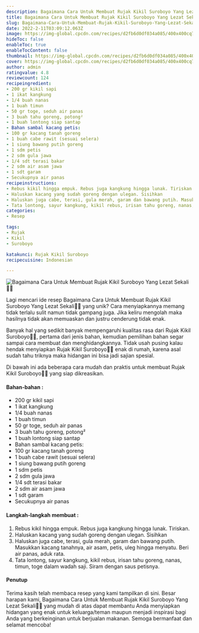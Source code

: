 ```yaml
---
description: Bagaimana Cara Untuk Membuat Rujak Kikil Suroboyo Yang Lezat Sekali"
title: Bagaimana Cara Untuk Membuat Rujak Kikil Suroboyo Yang Lezat Sekali
slug: Bagaimana-Cara-Untuk-Membuat-Rujak-Kikil-Suroboyo-Yang-Lezat-Sekali
date: 2022-2-11T03:09:12.063Z
image: https://img-global.cpcdn.com/recipes/d2fb6d0df034a085/400x400cq70/photo.jpg
hideToc: false
enableToc: true
enableTocContent: false
thumbnail: https://img-global.cpcdn.com/recipes/d2fb6d0df034a085/400x400cq70/photo.jpg
cover: https://img-global.cpcdn.com/recipes/d2fb6d0df034a085/400x400cq70/photo.jpg
author: admin
ratingvalue: 4.8
reviewcount: 124
recipeingredient:
- 200 gr kikil sapi
- 1 ikat kangkung
- 1/4 buah nanas
- 1 buah timun
- 50 gr toge, seduh air panas
- 3 buah tahu goreng, potong²
- 1 buah lontong siap santap
- Bahan sambal kacang petis:
- 100 gr kacang tanah goreng
- 1 buah cabe rawit (sesuai selera)
- 1 siung bawang putih goreng
- 1 sdm petis
- 2 sdm gula jawa
- 1/4 sdt terasi bakar
- 2 sdm air asam jawa
- 1 sdt garam
- Secukupnya air panas
recipeinstructions:
- Rebus kikil hingga empuk. Rebus juga kangkung hingga lunak. Tiriskan.
- Haluskan kacang yang sudah goreng dengan ulegan. Sisihkan
- Haluskan juga cabe, terasi, gula merah, garam dan bawang putih. Masukkan kacang tanahnya, air asam, petis, uleg hingga menyatu. Beri air panas, aduk rata.
- Tata lontong, sayur kangkung, kikil rebus, irisan tahu goreng, nanas, timun, toge dalam wadah saji. Siram dengan saus petisnya.
categories:
- Resep

tags:
- Rujak
- Kikil
- Suroboyo

katakunci: Rujak Kikil Suroboyo
recipecuisine: Indonesian

---
```


![Bagaimana Cara Untuk Membuat Rujak Kikil Suroboyo Yang Lezat Sekali👩‍🍳](https://img-global.cpcdn.com/recipes/d2fb6d0df034a085/400x400cq70/photo.jpg)

Lagi mencari ide resep Bagaimana Cara Untuk Membuat Rujak Kikil Suroboyo Yang Lezat Sekali👩‍🍳 yang unik? Cara menyiapkannya memang tidak terlalu sulit namun tidak gampang juga. Jika keliru mengolah maka hasilnya tidak akan memuaskan dan justru cenderung tidak enak.

Banyak hal yang sedikit banyak mempengaruhi kualitas rasa dari Rujak Kikil Suroboyo👩‍🍳, pertama dari jenis bahan, kemudian pemilihan bahan segar sampai cara membuat dan menghidangkannya. Tidak usah pusing kalau hendak menyiapkan Rujak Kikil Suroboyo👩‍🍳 enak di rumah, karena asal sudah tahu triknya maka hidangan ini bisa jadi sajian spesial.

Di bawah ini ada beberapa cara mudah dan praktis untuk membuat Rujak Kikil Suroboyo👩‍🍳 yang siap dikreasikan.

<!--inarticleads1-->

#### Bahan-bahan :

- 200 gr kikil sapi
- 1 ikat kangkung
- 1/4 buah nanas
- 1 buah timun
- 50 gr toge, seduh air panas
- 3 buah tahu goreng, potong²
- 1 buah lontong siap santap
- Bahan sambal kacang petis:
- 100 gr kacang tanah goreng
- 1 buah cabe rawit (sesuai selera)
- 1 siung bawang putih goreng
- 1 sdm petis
- 2 sdm gula jawa
- 1/4 sdt terasi bakar
- 2 sdm air asam jawa
- 1 sdt garam
- Secukupnya air panas

<!--inarticleads2-->

#### Langkah-langkah membuat :

1. Rebus kikil hingga empuk. Rebus juga kangkung hingga lunak. Tiriskan.
1. Haluskan kacang yang sudah goreng dengan ulegan. Sisihkan
1. Haluskan juga cabe, terasi, gula merah, garam dan bawang putih. Masukkan kacang tanahnya, air asam, petis, uleg hingga menyatu. Beri air panas, aduk rata.
1. Tata lontong, sayur kangkung, kikil rebus, irisan tahu goreng, nanas, timun, toge dalam wadah saji. Siram dengan saus petisnya.

#### Penutup

Terima kasih telah membaca resep yang kami tampilkan di sini. Besar harapan kami, Bagaimana Cara Untuk Membuat Rujak Kikil Suroboyo Yang Lezat Sekali👩‍🍳 yang mudah di atas dapat membantu Anda menyiapkan hidangan yang enak untuk keluarga/teman maupun menjadi inspirasi bagi Anda yang berkeinginan untuk berjualan makanan. Semoga bermanfaat dan selamat mencoba!